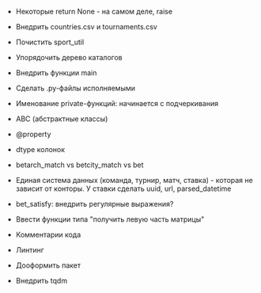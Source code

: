 * Некоторые return None - на самом деле, raise
* Внедрить countries.csv и tournaments.csv
* Почистить sport_util
* Упорядочить дерево каталогов
* Внедрить функции main
* Сделать .py-файлы исполняемыми
* Именование private-функций: начинается с подчеркивания
* ABC (абстрактные классы)
* @property
* dtype колонок
* betarch_match vs betcity_match vs bet


* Единая система данных (команда, турнир, матч, ставка) - которая не зависит от конторы. У ставки сделать uuid, url, parsed_datetime
* bet_satisfy: внедрить регулярные выражения?
* Ввести функции типа "получить левую часть матрицы"
* Комментарии кода
* Линтинг
* Дооформить пакет
* Внедрить tqdm
